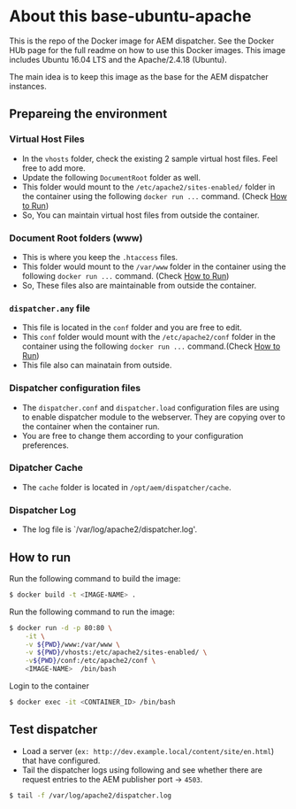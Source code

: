 # About this base-ubuntu-apache
This is the repo of the Docker image for AEM dispatcher. See the Docker HUb page for the full readme on  how to use this Docker images.
This image includes Ubuntu 16.04 LTS and the Apache/2.4.18 (Ubuntu).

The main idea is to keep this image as the base for the AEM dispatcher instances.

## Prepareing the environment
### Virtual Host Files
* In the `vhosts` folder, check the existing 2 sample virtual host files. Feel free to add more.
* Update the following `DocumentRoot` folder as well.
* This folder would mount to the `/etc/apache2/sites-enabled/` folder in the container using the following `docker run ...` command. (Check [How to Run](https://github.com/CHEPROXIMITY/docker-aem/tree/develop/base-ubuntu-apache#how-to-run))
* So, You can maintain virtual host files from outside the container.

### Document Root folders (www)
* This is where you keep the `.htaccess` files.
* This folder would mount to the `/var/www` folder in the container using the following `docker run ...` command. (Check [How to Run](https://github.com/CHEPROXIMITY/docker-aem/tree/develop/base-ubuntu-apache#how-to-run))
* So, These files also are maintainable from outside the container.

### `dispatcher.any` file
* This file is located in the `conf` folder and you are free to edit.
* This `conf` folder would mount with the `/etc/apache2/conf` folder in the container using the following `docker run ...` command.(Check [How to Run](https://github.com/CHEPROXIMITY/docker-aem/tree/develop/base-ubuntu-apache#how-to-run))
* This file also can mainatain from outside.

### Dispatcher configuration files
* The `dispatcher.conf` and `dispatcher.load` configuration files are using to enable dispatcher module to the webserver. They are copying over to the container when the container run.
* You are free to change them according to your configuration preferences. 

### Dipatcher Cache
* The `cache` folder is located in `/opt/aem/dispatcher/cache`.

### Dispatcher Log
* The log file is `/var/log/apache2/dispatcher.log'. 

## How to run
Run the following command to build the image:
```bash
$ docker build -t <IMAGE-NAME> .
```

Run the following command to run the image:
```bash
$ docker run -d -p 80:80 \
    -it \
    -v ${PWD}/www:/var/www \
    -v ${PWD}/vhosts:/etc/apache2/sites-enabled/ \
    -v${PWD}/conf:/etc/apache2/conf \
    <IMAGE-NAME>  /bin/bash
```

Login to the container 
```bash
$ docker exec -it <CONTAINER_ID> /bin/bash
```

## Test dispatcher
* Load a server (`ex: http://dev.example.local/content/site/en.html`) that have configured.
* Tail the dispatcher logs using following and see whether there are request entries to the AEM publisher port -> `4503`.
```bash
$ tail -f /var/log/apache2/dispatcher.log
```


